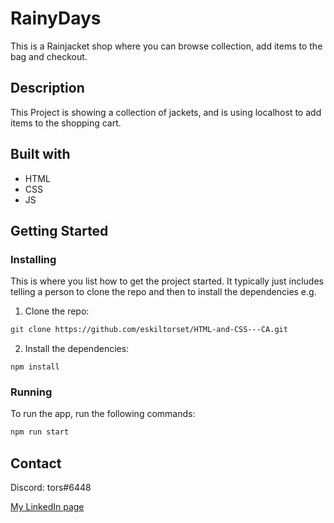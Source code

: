 # RainyDays

This is a Rainjacket shop where you can browse collection, add items to the bag and checkout. 

## Description
This Project is showing a collection of jackets, and is using localhost to add items to the shopping cart.

## Built with

- HTML
- CSS
- JS

## Getting Started

### Installing

This is where you list how to get the project started. It typically just includes telling a person to clone the repo and then to install the dependencies e.g.

1. Clone the repo:

```bash
git clone https://github.com/eskiltorset/HTML-and-CSS---CA.git
```

2. Install the dependencies:

```
npm install
```

### Running

To run the app, run the following commands:

```bash
npm run start
```

## Contact

Discord: tors#6448

[My LinkedIn page](https://www.linkedin.com/in/eskil-torset-542663223/)
